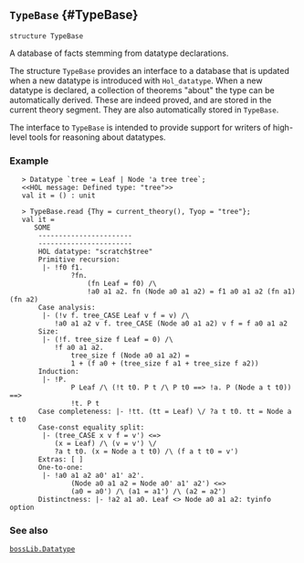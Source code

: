 ## `TypeBase` {#TypeBase}


```
structure TypeBase
```



A database of facts stemming from datatype declarations.


The structure `TypeBase` provides an interface to a database that
is updated when a new datatype is introduced with `Hol_datatype`.
When a new datatype is declared, a collection of theorems "about" the
type can be automatically derived. These are indeed proved, and are
stored in the current theory segment. They are also automatically stored
in `TypeBase`.

The interface to `TypeBase` is intended to provide support for writers
of high-level tools for reasoning about datatypes.

### Example

    
       > Datatype `tree = Leaf | Node 'a tree tree`;
       <<HOL message: Defined type: "tree">>
       val it = () : unit
    
       > TypeBase.read {Thy = current_theory(), Tyop = "tree"};
       val it =
          SOME
           -----------------------
           -----------------------
           HOL datatype: "scratch$tree"
           Primitive recursion:
            |- !f0 f1.
                   ?fn.
                       (fn Leaf = f0) /\
                       !a0 a1 a2. fn (Node a0 a1 a2) = f1 a0 a1 a2 (fn a1) (fn a2)
           Case analysis:
            |- (!v f. tree_CASE Leaf v f = v) /\
               !a0 a1 a2 v f. tree_CASE (Node a0 a1 a2) v f = f a0 a1 a2
           Size:
            |- (!f. tree_size f Leaf = 0) /\
               !f a0 a1 a2.
                   tree_size f (Node a0 a1 a2) =
                   1 + (f a0 + (tree_size f a1 + tree_size f a2))
           Induction:
            |- !P.
                   P Leaf /\ (!t t0. P t /\ P t0 ==> !a. P (Node a t t0)) ==>
                   !t. P t
           Case completeness: |- !tt. (tt = Leaf) \/ ?a t t0. tt = Node a t t0
           Case-const equality split:
            |- (tree_CASE x v f = v') <=>
               (x = Leaf) /\ (v = v') \/
               ?a t t0. (x = Node a t t0) /\ (f a t t0 = v')
           Extras: [ ]
           One-to-one:
            |- !a0 a1 a2 a0' a1' a2'.
                   (Node a0 a1 a2 = Node a0' a1' a2') <=>
                   (a0 = a0') /\ (a1 = a1') /\ (a2 = a2')
           Distinctness: |- !a2 a1 a0. Leaf <> Node a0 a1 a2: tyinfo option
    

### See also

[`bossLib.Datatype`](#bossLib.Datatype)

